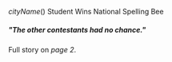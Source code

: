 $cityName()$ Student Wins National Spelling Bee

##### "The other contestants had no chance."

Full story on _page 2_.

